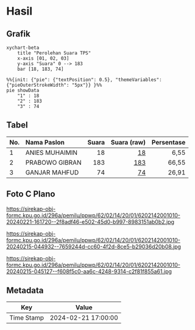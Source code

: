 # Hasil

## Grafik

```mermaid
xychart-beta
    title "Perolehan Suara TPS"
    x-axis [01, 02, 03]
    y-axis "Suara" 0 --> 183
    bar [18, 183, 74]
```

```mermaid
%%{init: {"pie": {"textPosition": 0.5}, "themeVariables": {"pieOuterStrokeWidth": "5px"}} }%%
pie showData
    "1" : 18
    "2" : 183
    "3" : 74
```

## Tabel

| No. | Nama Paslon    | Suara | Suara (raw) | Persentase |
|:--- |:-------------- | -----:| -----------:| ----------:|
| 1   | ANIES MUHAIMIN | 18    | [18][p-1]   | 6,55       |
| 2   | PRABOWO GIBRAN | 183   | [183][p-2]  | 66,55      |
| 3   | GANJAR MAHFUD  | 74    | [74][p-3]   | 26,91      |


[p-1]: https://github.com/gigit-pemilu/pemilu-2024-62-kalimantan-tengah/blob/main/pilpres/hitung-suara/sub/62-kalimantan-tengah/sub/02-kotawaringin-timur/sub/14-telawang/sub/2001-sebabi/sub/010-tps/sub/paslon-1.txt
[p-2]: https://github.com/gigit-pemilu/pemilu-2024-62-kalimantan-tengah/blob/main/pilpres/hitung-suara/sub/62-kalimantan-tengah/sub/02-kotawaringin-timur/sub/14-telawang/sub/2001-sebabi/sub/010-tps/sub/paslon-2.txt
[p-3]: https://github.com/gigit-pemilu/pemilu-2024-62-kalimantan-tengah/blob/main/pilpres/hitung-suara/sub/62-kalimantan-tengah/sub/02-kotawaringin-timur/sub/14-telawang/sub/2001-sebabi/sub/010-tps/sub/paslon-3.txt

## Foto C Plano

https://sirekap-obj-formc.kpu.go.id/296a/pemilu/ppwp/62/02/14/20/01/6202142001010-20240221-161720--2f8adf46-e502-45d0-b997-8983151ab0b2.jpg

https://sirekap-obj-formc.kpu.go.id/296a/pemilu/ppwp/62/02/14/20/01/6202142001010-20240215-044932--7659244d-cc60-4f2d-8ce5-b29036d20b08.jpg

https://sirekap-obj-formc.kpu.go.id/296a/pemilu/ppwp/62/02/14/20/01/6202142001010-20240215-045127--f608f5c0-aa6c-4248-9314-c2f81f855a61.jpg


## Metadata

| Key        | Value               |
| ---------- | ------------------- |
| Time Stamp | 2024-02-21 17:00:00 |



